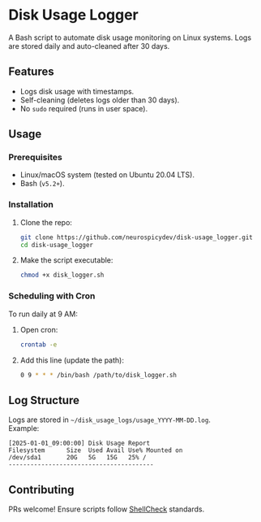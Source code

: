 # Disk Usage Logger

A Bash script to automate disk usage monitoring on Linux systems. Logs are stored daily and auto-cleaned after 30 days.

## Features
- Logs disk usage with timestamps.
- Self-cleaning (deletes logs older than 30 days).
- No `sudo` required (runs in user space).

## Usage

### Prerequisites
- Linux/macOS system (tested on Ubuntu 20.04 LTS).
- Bash (`v5.2+`).

### Installation
1. Clone the repo:
   ```bash
   git clone https://github.com/neurospicydev/disk-usage_logger.git
   cd disk-usage_logger
   ```
2. Make the script executable:
   ```bash
   chmod +x disk_logger.sh
   ```

### Scheduling with Cron
To run daily at 9 AM:
1. Open cron:
   ```bash
   crontab -e
   ```
2. Add this line (update the path):
   ```bash
   0 9 * * * /bin/bash /path/to/disk_logger.sh
   ```

## Log Structure
Logs are stored in `~/disk_usage_logs/usage_YYYY-MM-DD.log`.  
Example:
```
[2025-01-01_09:00:00] Disk Usage Report
Filesystem      Size  Used Avail Use% Mounted on
/dev/sda1       20G   5G   15G   25% /
----------------------------------------
```

## Contributing
PRs welcome! Ensure scripts follow [ShellCheck](https://www.shellcheck.net/) standards.
